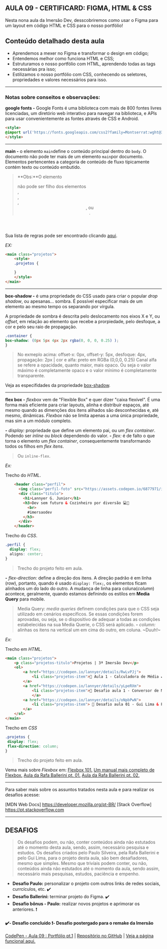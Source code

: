 AULA 09 - CERTIFICARD: FIGMA, HTML & CSS
---

Nesta nona aula da Imersão Dev, desscobriremos como usar o Figma para um layout em código HTML e CSS para o nosso portfólio!

## Conteúdo detalhado desta aula

- Aprendemos a mexer no Figma e transformar o design em código;
- Entendemos melhor como funciona HTML e CSS;
- Estruturamos o nosso portfólio com HTML, aprendendo todas as tags necessárias pra isso;
- Estilizamos o nosso portfólio com CSS, conhecendo os seletores, propriedades e valores necessários para isso.


--- 

### Notas sobre conseitos e observações:

**google fonts -** 
Google Fonts é uma biblioteca com mais de 800 fontes livres licenciadas, um diretório web interativo para navegar na biblioteca, e APIs para usar convenientemente as fontes através de CSS e Android.

~~~html
<style>
@import url('https://fonts.googleapis.com/css2?family=Montserrat:wght@300;400;600;700&display=swap'); 
</style>
~~~

---

**main -** o elemento ```main```define o conteúdo principal dentro do ```body```.
O documento não pode ter mais de um elemento ```main```por documento.
Elementos pertencentes a categoria de conteúdo de fluxo tipicamente contém texto ou conteúdo embutido.
>**Obs:**O elemento <main> não pode ser filho dos elementos <article>, <aside>, <footer>, <header>, ou <nav>.

Sua lista de regras pode ser encontrado clicando [aqui](https://developer.mozilla.org/en-US/docs/Web/HTML/Element/main).

_EX:_

~~~html
<main class="projetos">
	<style>
	.projetos {

	}
	</style>
</main>
~~~ 

---

**box-shadow -** é uma propriedade do CSS usado para criar o popular _drop shadow_, ou apesanas... sombra. É possível especificar mais de um elemento ao mesmo tempo os separando por vírgula. 

A propriedade de sombra é descrita pelo deslocamento nos eixos X e Y, ou _offset_, em relação ao elemento que recebe a prorpiedade, pelo desfoque, a cor e pelo seu raio de propagação.

~~~css
.container {
box-shadow: (0px 5px 4px 2px rgba(0, 0, 0, 0.25) );
}
~~~
> No exmeplo acima: offset-x: 0px, offset-y: 5px, desfoque: 4px, propagação: 2px | cor e alfa: preto em RGBa (0,0,0, 0.25)
Canal alfa se refere a opacidade, quanto maior, mais opaco. Ou seja o valor máximo é completamente opaco e o valor mínimo é completamente transparente.

Veja as especifidades da propriedade [box-shadow](https://developer.mozilla.org/pt-BR/docs/Web/CSS/box-shadow).


---

**flex box -** _flexbox_ vem de "Flexible Box" e quer dizer "caixa flexível". É uma forma mais eficiente para criar layouts, alinha e distribuir espaços, até mesmo quando as dimenções dos itens alihados são desconhecidas e, até mesmo, dinâmicas. _Flexbox_ não se limita apenas a uma única propriedade, mas sim a um módulo completo.

**-** _display:_ propriedade que define um elemento pai, ou um _flex container_. Podendo ser _inline_ ou _block_ dependendo do valor.
	**-** _flex:_ é de falto o que torna o elemento um _flex container_, consequentemente transformando todos os filhos em _flex itens_.
>Ou ```inline-flex```.

_Ex:_

Trecho do _HTML_.
~~~html
    <header class="perfil">
      <img class="perfil-foto" src="https://assets.codepen.io/6877971/internal/avatars/users/default.png" />
      <div class="titulo">
        <h1>Lannyer G. Junior</h1>
        <h3>Dev sem futuro & Cozinheiro por diversão 💻🔪
          <br>
          #imersaodev
        </h3>
      </div>
    </header>
~~~

Trecho do _CSS_.
~~~css
.perfil {
  display: flex;
  aligns: center;
}
~~~
>Trecho do projeto feito em aula.

**-** _flex-direction:_ define a direção dos itens. A direção padrão é em linha (_row_), portanto, quando é usado ```display: flex;```, os elementos ficam alinhados um do lado do outro. A mudança de linha para coluna(_column_) acontece, geralmente, quando estamos definindo os estilos em **Media Query** para mobile.
>Media Query: _media queries_ definem condições para que o CSS seja utilizado em cenários específicos. Se essas condições forem aprovadas, ou seja, se o dispositivo de adequar a todas as condições estabelecidas na sua Media Querie, o CSS será aplicado.
	**-** _column:_ alinhas os itens na vertical um em cima do outro, em coluna. ~Duuh!~

_Ex:_

Trecho em _HTML_.
~~~html
<main class="projetos">
    <p class="projetos-titulo">Projetos | 3ª Imersão Dev</p>
	<ol>
		<a href="https://codepen.io/lannyer/details/RwLvPJj">
			<li class="projetos-item">🧮 Aula 1 - Calculadora de Média ✔️</li>
		</a>
		<a href="https://codepen.io/lannyer/details/yLpeRXm">
			<li class="projetos-item">📏 Desafio aula 1 - Conversor de Medidas ❗❗</li>
			</a>
		<a href="https://codepen.io/lannyer/details/oNpbPwN">
			<li class="projetos-item"> 📝 Desafio aula 01 - Gui Lima & Paulo Silveira ✔️</li>
		</a>
	</ol>
</main>
~~~

Trecho em _CSS_
 ~~~css
 .projetos {
  display: flex;
  flex-direction: column;
}
 ~~~
>Trecho do projeto feito em aula.

Vema mais sobre _Flexbox_ em:
[Flexbox 101.](https://www.alura.com.br/artigos/css-guia-do-flexbox)
[Um manual mais completo de Flexbox.](https://origamid.com/projetos/flexbox-guia-completo/)
[Aula da Rafa Ballerini pt. 01.](https://youtu.be/KbjLtEgmZ_E)
[Aula da Rafa Ballerini pt. 02.](https://youtu.be/hjz6ezV9_uc)


---

Para saber mais sobre os assuntos tratados nesta aula e para realizar os desafios acesse:

[MDN Web Docs] https://developer.mozilla.org/pt-BR/
[Stack Overflow] https://pt.stackoverflow.com

---

DESAFIOS
---

>Os desafios podem, ou não, conter conteúdos ainda não estutados até o momento desta aula, sendo, assim, necessário pesquisa e estudos.
Os desafios criados pelo Paulo Silveira, pela Rafa Ballerini e pelo Gui Lima, para o projeto desta aula, são bem desafiadores, mesmo que simples. Mesmo que trivíais podem conter, ou não, conteúdos ainda não estutados até o momento da aula, sendo assim, necessário mais pesquisas, estudos, paciência e empenho.

- **Desafio Paulo:** personalizar o projeto com outros links de redes sociais, currcículos, etc. ✔️
- **Desafio Ballerini:** terminar projeto do Figma. ✔️
- **Desafio bônus - Paulo:** realizar novos projetos e aprimorar os anteriores. ❗

#### ✔️- Desafio concluído ❗- Desafio postergado para o remake da Imersão

[CodePen - Aula 09 : Portfólio pt.1](https://codepen.io/lannyer/pen/KKyJdOx) | [Repositório no GitHub](https://github.com/Lannyer/imersaodev3/tree/master/Aula9-Certificardpt1) | [Veja a página funcional aqui.]()